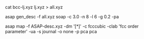 cat bcc-lj.xyz lj.xyz > all.xyz

asap gen_desc -f all.xyz soap -c 3.0 -n 8 -l 6 -g 0.2 -pa

asap map -f ASAP-desc.xyz -dm '[*]' -c fcccubic -clab 'fcc order parameter' -ua -s journal -o none -p pca pca
